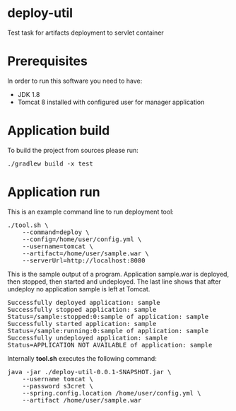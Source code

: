 # deploy-util
Test task for artifacts deployment to servlet container

<h1>Prerequisites</h1>
In order to run this software you need to have:
<ul>
<li>JDK 1.8</li>
<li>Tomcat 8 installed with configured user for manager application</li>
</ul>

<h1>Application build</h1>
To build the project from sources please run:
<pre>
./gradlew build -x test
</pre>

<h1>Application run</h1>
This is an example command line to run deployment tool:
<pre>
./tool.sh \
    --command=deploy \
    --config=/home/user/config.yml \
    --username=tomcat \
    --artifact=/home/user/sample.war \
    --serverUrl=http://localhost:8080
</pre>


This is the sample output of a program. Application sample.war is deployed, then stopped, then started and undeployed.
The last line shows that after undeploy no application sample is left at Tomcat.
<pre>
Successfully deployed application: sample
Successfully stopped application: sample
Status=/sample:stopped:0:sample of application: sample
Successfully started application: sample
Status=/sample:running:0:sample of application: sample
Successfully undeployed application: sample
Status=APPLICATION_NOT_AVAILABLE of application: sample
</pre>

Internally <b>tool.sh</b> executes the following command:
<pre>
java -jar ./deploy-util-0.0.1-SNAPSHOT.jar \
    --username tomcat \
    --password s3cret \
    --spring.config.location /home/user/config.yml \
    --artifact /home/user/sample.war
</pre>

